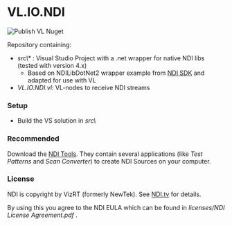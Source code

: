 # VL.IO.NDI

![Publish VL Nuget](https://github.com/mhusinsky/VL.IO.NDI/workflows/Publish%20VL%20Nuget/badge.svg?branch=master)

Repository containing:

* *src\\\** : Visual Studio Project with a .net wrapper for native NDI libs (tested with version 4.x)
  * Based on NDILibDotNet2 wrapper example from [NDI SDK](https://www.ndi.tv/sdk/) and adapted for use with VL
* *VL.IO.NDI.vl*: VL-nodes to receive NDI streams



### Setup

* Build the VS solution in *src\\*



### Recommended

Download the [NDI Tools](https://www.ndi.tv/tools/). They contain several applications (like *Test Patterns* and *Scan Converter*) to create NDI Sources on your computer.



### License

NDI is copyright by VizRT (formerly NewTek). See [NDI.tv](https://ndi.tv) for details.

By using this you agree to the NDI EULA which can be found in *licenses/NDI License Agreement.pdf* .
